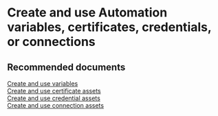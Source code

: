 <properties
	pageTitle="Create and use Automation variables, certificates, credentials, or connections"
	description="Create and use Automation variables, certificates, credentials, or connections"
	service="microsoft.automation"
	resource="automationaccounts"
	authors="kasparks"
	displayOrder=""
	selfHelpType=""
	supportTopicIds=""
	resourceTags=""
	productPesIds=""
	cloudEnvironments="public"
/>

# Create and use Automation variables, certificates, credentials, or connections

## **Recommended documents**
[Create and use variables](http://aka.ms/automation-variables)<br>
[Create and use certificate assets](http://aka.ms/automation-certificates)<br>
[Create and use credential assets](http://aka.ms/automation-credentials)<br>
[Create and use connection assets](http://aka.ms/automation-connections)
